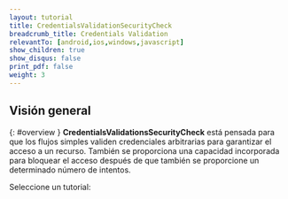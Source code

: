```yaml
---
layout: tutorial
title: CredentialsValidationSecurityCheck
breadcrumb_title: Credentials Validation
relevantTo: [android,ios,windows,javascript]
show_children: true
show_disqus: false
print_pdf: false
weight: 3
---
```

<!-- NLS_CHARSET=UTF-8 -->
## Visión general
{: #overview }
**CredentialsValidationsSecurityCheck** está pensada para que los flujos simples validen credenciales arbitrarias para garantizar el acceso a un recurso. También se proporciona una capacidad incorporada para bloquear el acceso después de que también se proporcione un determinado número de intentos.

Seleccione un tutorial:
